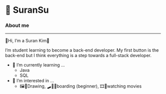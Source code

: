 # 👀 SuranSu

### About me

---

🤩Hi, I’m a Suran Kim🤩

I’m student learning to become a back-end developer. My first button is the back-end but I think everything is a step towards a full-stack developer.

- 🌱 I’m currently learning …
    - Java
    - SQL
- 👀 I’m interested in …
    - 🖼🎨Drawing,  🛹🏃‍♀️boarding (beginner), 🎞🎥watching movies
